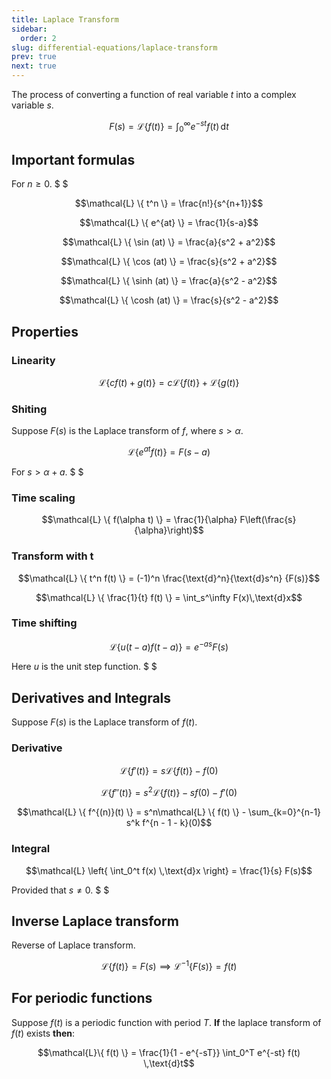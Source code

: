 ```yaml
---
title: Laplace Transform
sidebar:
  order: 2
slug: differential-equations/laplace-transform
prev: true
next: true
---
```


The process of converting a function of real variable $t$ into a complex variable $s$.

```math
F(s) = \mathcal{L}\{ f(t) \} = \int_{0}^{\infty} e^{-st} f(t) \,\text{d}t
```

## Important formulas

For $n\ge 0$. $ $

```math
\mathcal{L} \{ t^n \} = \frac{n!}{s^{n+1}}
```

```math
\mathcal{L} \{ e^{at} \} = \frac{1}{s-a}
```

```math
\mathcal{L} \{ \sin (at) \} = \frac{a}{s^2 + a^2}
```

```math
\mathcal{L} \{ \cos (at) \} = \frac{s}{s^2 + a^2}
```


```math
\mathcal{L} \{ \sinh (at) \} = \frac{a}{s^2 - a^2}
```

```math
\mathcal{L} \{ \cosh (at) \} = \frac{s}{s^2 - a^2}
```

## Properties

### Linearity

```math
\mathcal{L} \{ cf(t) + g(t) \} = c\mathcal{L}\{ f(t) \} + \mathcal{L} \{ g(t) \}
```

### Shiting

Suppose $F(s)$ is the Laplace transform of $f$, where $s \gt \alpha$.

```math
\mathcal{L} \{ e^{at} f(t) \} = F(s-a)
```

For $s \gt \alpha + a$. $ $

### Time scaling

```math
\mathcal{L} \{ f(\alpha t) \} = \frac{1}{\alpha} F\left(\frac{s}{\alpha}\right)
```

### Transform with t

```math
\mathcal{L} \{ t^n f(t) \} = (-1)^n \frac{\text{d}^n}{\text{d}s^n} {F(s)}
```

```math
\mathcal{L} \{ \frac{1}{t} f(t) \} = \int_s^\infty F(x)\,\text{d}x
```

### Time shifting

```math
\mathcal{L}\{ u(t-a)f(t - a) \} = e^{-as}F(s)
```

Here $u$ is the unit step function. $ $

## Derivatives and Integrals

Suppose $F(s)$ is the Laplace transform of $f(t)$.

### Derivative

```math
\mathcal{L} \{ f'(t) \} = s\mathcal{L} \{ f(t) \} - f(0)
```

```math
\mathcal{L} \{ f''(t) \} = s^2\mathcal{L} \{ f(t) \} - sf(0) - f'(0)
```

```math
\mathcal{L} \{ f^{(n)}(t) \} = s^n\mathcal{L} \{ f(t) \} - \sum_{k=0}^{n-1} s^k f^{n - 1 - k}(0)
```

### Integral

```math
\mathcal{L} \left{ \int_0^t f(x) \,\text{d}x \right} = \frac{1}{s} F(s)
```

Provided that $s \neq 0$. $ $

## Inverse Laplace transform

Reverse of Laplace transform.

```math
\mathcal{L}\{ f(t) \} = F(s) \implies \mathcal{L}^{-1} \{ F(s) \} = f(t) 
```

## For periodic functions

Suppose $f(t)$ is a periodic function with period $T$. **If** the laplace transform of $f(t)$ exists **then**:

```math
\mathcal{L}\{ f(t) \} = \frac{1}{1 - e^{-sT}} \int_0^T e^{-st} f(t) \,\text{d}t
```
